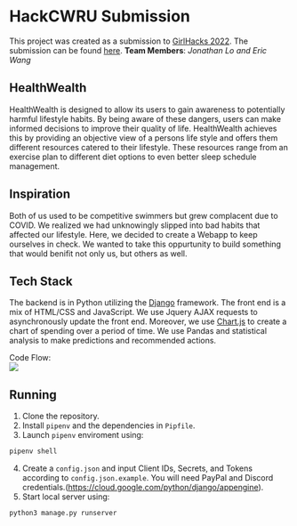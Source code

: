 # HackCWRU Submission
This project was created as a submission to [GirlHacks 2022](https://girlhacks2022.devpost.com/). The submission can be found [here](https://devpost.com/software/healthwealth).
**Team Members**: _Jonathan Lo and Eric Wang_

## HealthWealth
HealthWealth is designed to allow its users to gain awareness to potentially harmful lifestyle habits. By being aware of these dangers, users can make informed decisions to improve their quality of life. HealthWealth achieves this by providing an objective view of a persons life style and offers them different resources catered to their lifestyle. These resources range from an exercise plan to different diet options to even better sleep schedule management.


## Inspiration
Both of us used to be competitive swimmers but grew complacent due to COVID. We realized we had unknowingly slipped into bad habits that affected our lifestyle. Here, we decided to create a Webapp to keep ourselves in check. We wanted to take this oppurtunity to build something that would benifit not only us, but others as well.


## Tech Stack
The backend is in Python utilizing the [Django](https://www.djangoproject.com/) framework. The front end is a mix of HTML/CSS and JavaScript. We use Jquery AJAX requests to asynchronously update the front end. Moreover, we use [Chart.js](https://www.chartjs.org/) to create a chart of spending over a period of time. We use Pandas and statistical analysis to make predictions and recommended actions.


Code Flow:<br>
![](https://cdn.discordapp.com/attachments/621553050766540820/957616787166486578/unknown.png)

## Running

 1. Clone the repository.
 2. Install `pipenv` and the dependencies in `Pipfile`.
 3. Launch `pipenv` enviroment using:
```bash
pipenv shell
```
 4. Create a `config.json` and input Client IDs, Secrets, and Tokens according to `config.json.example`. You will need PayPal and Discord credentials.(https://cloud.google.com/python/django/appengine).
 5. Start local server using: 
  ```
  python3 manage.py runserver
  ```
